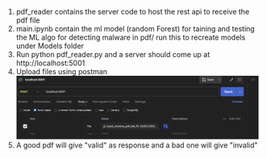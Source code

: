 1. pdf_reader contains the server code to host the rest api to receive the pdf file
2. main.ipynb contain the ml model (random Forest) for taining and testing the ML algo for detecting malware in pdf/ run this to recreate models under Models folder
3. Run python pdf_reader.py and a server should come up at http://localhost:5001
4. Upload files using postman ![alt text](image.png)
5. A good pdf will give "valid" as response and a bad one will give "invalid"
